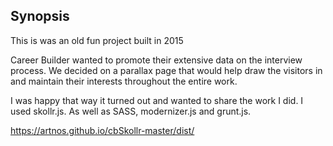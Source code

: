 ## Synopsis

This is was an old fun project built in 2015

Career Builder wanted to promote their extensive data on the interview process.
We decided on a parallax page that would help draw the visitors in and maintain their interests throughout the entire work.

I was happy that way it turned out and wanted to share the work I did. 
I used skollr.js. As well as SASS, modernizer.js and grunt.js.

https://artnos.github.io/cbSkollr-master/dist/



